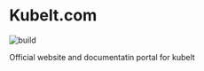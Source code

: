 # Kubelt.com
![build](https://github.com/proofzero/kubelt.com/actions/workflows/gatsby.yaml/badge.svg)

Official website and documentatin portal for kubelt